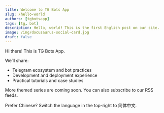 ```yaml
---
title: Welcome to TG Bots App
slug: /hello-world
authors: [tgbotsapp]
tags: [tg, bot]
description: Hello, world! This is the first English post on our site.
image: /img/docusaurus-social-card.jpg
draft: false
---
```


Hi there! This is TG Bots App.

We’ll share:

- Telegram ecosystem and bot practices
- Development and deployment experience
- Practical tutorials and case studies

<!--truncate-->

More themed series are coming soon. You can also subscribe to our RSS feeds.

Prefer Chinese? Switch the language in the top-right to 简体中文.

